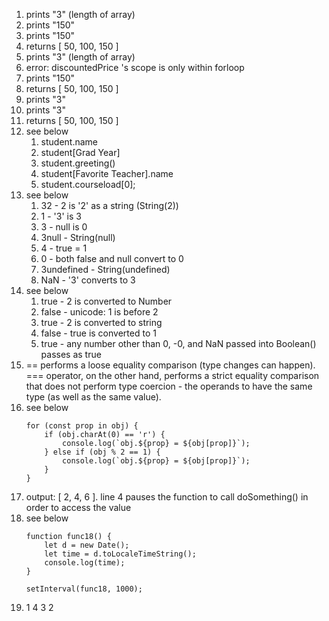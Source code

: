 1. prints "3" (length of array)
2. prints "150"
3. prints "150"
4. returns [ 50, 100, 150 ]
5. prints "3" (length of array)
6. error: discountedPrice 's scope is only within forloop
7. prints "150"
8. returns [ 50, 100, 150 ]
9. prints "3"
10. prints "3"
11. returns [ 50, 100, 150 ] 
12. see below
    1.  student.name
    2.  student[Grad Year]
    3.  student.greeting()
    4.  student[Favorite Teacher].name
    5.  student.courseload[0];
13. see below
    1.  32 - 2 is '2' as a string (String(2))
    2.  1 - '3' is 3 
    3.  3 - null is 0 
    4.  3null - String(null)
    5.  4 - true = 1 
    6.  0 - both false and null convert to 0
    7.  3undefined - String(undefined)
    8.  NaN - '3' converts to 3
14. see below
    1.  true - 2 is converted to Number
    2.  false - unicode: 1 is before 2
    3.  true - 2 is converted to string
    4.  false - true is converted to 1
    5.  true - any number other than 0, -0, and NaN passed into Boolean() passes as true
15.  == performs a loose equality comparison (type changes can happen). === operator, on the other hand, performs a strict equality comparison that does not perform type coercion - the operands to have the same type (as well as the same value).
16. see below
    ```
    for (const prop in obj) {
        if (obj.charAt(0) == 'r') {
            console.log(`obj.${prop} = ${obj[prop]}`);
        } else if (obj % 2 == 1) {
            console.log(`obj.${prop} = ${obj[prop]}`);
        }
    }
    ```
17. output: [ 2, 4, 6 ]. line 4 pauses the function to call doSomething() in order to access the value
18. see below
    ```
    function func18() {
        let d = new Date();
        let time = d.toLocaleTimeString();
        console.log(time);
    }

    setInterval(func18, 1000);
    ```
19. 1 4 3 2